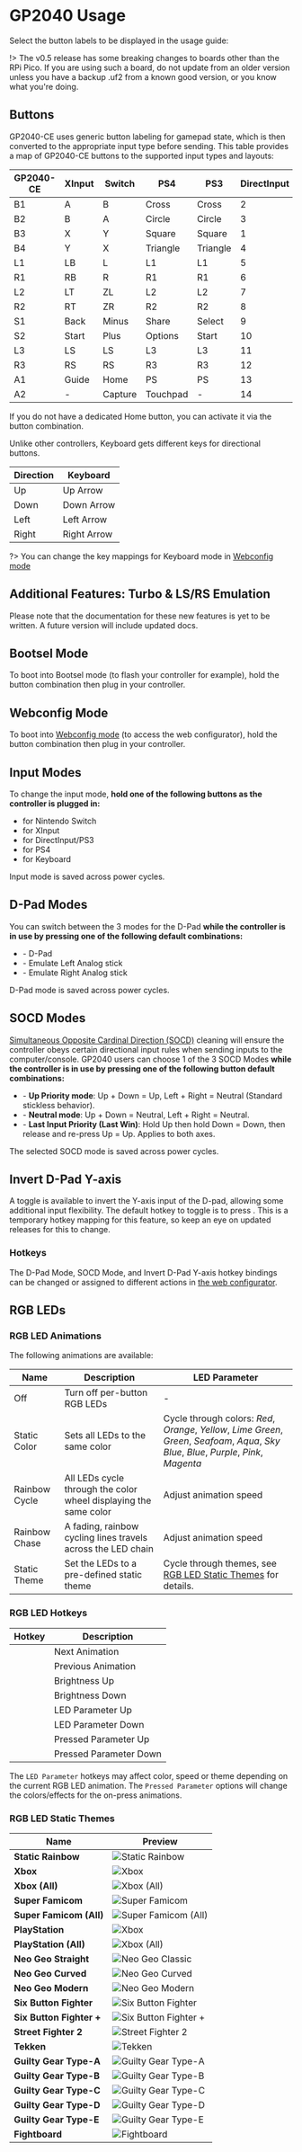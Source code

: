 # GP2040 Usage

Select the button labels to be displayed in the usage guide: <label-selector></label-selector>

!> The v0.5 release has some breaking changes to boards other than the RPi Pico. If you are using such a board, do not update from an older version unless you have a backup .uf2 from a known good version, or you know what you're doing.

## Buttons

GP2040-CE uses generic button labeling for gamepad state, which is then converted to the appropriate input type before sending. This table provides a map of GP2040-CE buttons to the supported input types and layouts:

| GP2040-CE  | XInput | Switch  | PS4          | PS3          | DirectInput  | Arcade |
| ---------- | ------ | ------- | ------------ | ------------ | ------------ | ------ |
| B1         | A      | B       | Cross        | Cross        | 2            | K1     |
| B2         | B      | A       | Circle       | Circle       | 3            | K2     |
| B3         | X      | Y       | Square       | Square       | 1            | P1     |
| B4         | Y      | X       | Triangle     | Triangle     | 4            | P2     |
| L1         | LB     | L       | L1           | L1           | 5            | P4     |
| R1         | RB     | R       | R1           | R1           | 6            | P3     |
| L2         | LT     | ZL      | L2           | L2           | 7            | K4     |
| R2         | RT     | ZR      | R2           | R2           | 8            | K3     |
| S1         | Back   | Minus   | Share        | Select       | 9            | Coin   |
| S2         | Start  | Plus    | Options      | Start        | 10           | Start  |
| L3         | LS     | LS      | L3           | L3           | 11           | LS     |
| R3         | RS     | RS      | R3           | R3           | 12           | RS     |
| A1         | Guide  | Home    | PS           | PS           | 13           | Home   |
| A2         | -      | Capture | Touchpad     | -            | 14           | -      |

If you do not have a dedicated Home button, you can activate it via the <hotkey v-bind:buttons='["S1", "S2", "Up"]'></hotkey> button combination.

Unlike other controllers, Keyboard gets different keys for directional buttons.

| Direction | Keyboard   |
| --------- | ---------- |
| Up        | Up Arrow   |
| Down      | Down Arrow |
| Left      | Left Arrow |
| Right     | Right Arrow|

?> You can change the key mappings for Keyboard mode in [Webconfig mode](web-configurator.md)

## Additional Features: Turbo & LS/RS Emulation

Please note that the documentation for these new features is yet to be written. A future version will include updated docs.

## Bootsel Mode

To boot into Bootsel mode (to flash your controller for example), hold the <hotkey v-bind:buttons='["S1", "S2", "Up"]'></hotkey> button combination then plug in your controller.

## Webconfig Mode

To boot into [Webconfig mode](web-configurator.md) (to access the web configurator), hold the <hotkey v-bind:buttons='["S2"]'></hotkey> button combination then plug in your controller.

## Input Modes

To change the input mode, **hold one of the following buttons as the controller is plugged in:**

* <hotkey v-bind:buttons='["B1"]'></hotkey> for Nintendo Switch
* <hotkey v-bind:buttons='["B2"]'></hotkey> for XInput
* <hotkey v-bind:buttons='["B3"]'></hotkey> for DirectInput/PS3
* <hotkey v-bind:buttons='["B4"]'></hotkey> for PS4
* <hotkey v-bind:buttons='["R2"]'></hotkey> for Keyboard

Input mode is saved across power cycles.

## D-Pad Modes

You can switch between the 3 modes for the D-Pad **while the controller is in use by pressing one of the following default combinations:**

* <hotkey v-bind:buttons='["S1", "S2", "Down"]'></hotkey> - D-Pad
* <hotkey v-bind:buttons='["S1", "S2", "Left"]'></hotkey> - Emulate Left Analog stick
* <hotkey v-bind:buttons='["S1", "S2", "Right"]'></hotkey> - Emulate Right Analog stick

D-Pad mode is saved across power cycles.

## SOCD Modes

[Simultaneous Opposite Cardinal Direction (SOCD)](https://glossary.infil.net/?t=SOC) cleaning will ensure the controller obeys certain directional input rules when sending inputs to the computer/console. GP2040 users can choose 1 of the 3 SOCD Modes **while the controller is in use by pressing one of the following button default combinations:**

* <hotkey v-bind:buttons='["S2", "A1", "Up"]'></hotkey> - **Up Priority mode**: Up + Down = Up, Left + Right = Neutral (Standard stickless behavior).
* <hotkey v-bind:buttons='["S2", "A1", "Down"]'></hotkey> - **Neutral mode**: Up + Down = Neutral, Left + Right = Neutral.
* <hotkey v-bind:buttons='["S2", "A1", "Left"]'></hotkey> - **Last Input Priority (Last Win)**: Hold Up then hold Down = Down, then release and re-press Up = Up. Applies to both axes.

The selected SOCD mode is saved across power cycles.

## Invert D-Pad Y-axis

A toggle is available to invert the Y-axis input of the D-pad, allowing some additional input flexibility. The default hotkey to toggle is to press <hotkey v-bind:buttons='["S2", "A1", "Right"]'></hotkey>. This is a temporary hotkey mapping for this feature, so keep an eye on updated releases for this to change.

### Hotkeys

The D-Pad Mode, SOCD Mode, and Invert D-Pad Y-axis hotkey bindings can be changed or assigned to different
actions in [the web configurator](web-configurator.md#hotkeys).

## RGB LEDs

### RGB LED Animations

The following animations are available:

| Name | Description | LED Parameter |
| - | - | - |
| Off | Turn off per-button RGB LEDs | - |
| Static Color | Sets all LEDs to the same color | Cycle through colors: *Red*, *Orange*, *Yellow*, *Lime Green*, *Green*, *Seafoam*, *Aqua*, *Sky Blue*, *Blue*, *Purple*, *Pink*, *Magenta* |
| Rainbow Cycle | All LEDs cycle through the color wheel displaying the same color | Adjust animation speed |
| Rainbow Chase | A fading, rainbow cycling lines travels across the LED chain | Adjust animation speed |
| Static Theme | Set the LEDs to a pre-defined static theme | Cycle through themes, see [RGB LED Static Themes](#rgb-led-static-themes) for details. |

### RGB LED Hotkeys

| Hotkey | Description |
| - | - |
| <hotkey v-bind:buttons='["S1", "S2", "B3"]'></hotkey> | Next Animation |
| <hotkey v-bind:buttons='["S1", "S2", "B1"]'></hotkey> | Previous Animation |
| <hotkey v-bind:buttons='["S1", "S2", "B4"]'></hotkey> | Brightness Up |
| <hotkey v-bind:buttons='["S1", "S2", "B2"]'></hotkey> | Brightness Down |
| <hotkey v-bind:buttons='["S1", "S2", "R1"]'></hotkey> | LED Parameter Up |
| <hotkey v-bind:buttons='["S1", "S2", "R2"]'></hotkey> | LED Parameter Down |
| <hotkey v-bind:buttons='["S1", "S2", "L1"]'></hotkey> | Pressed Parameter Up |
| <hotkey v-bind:buttons='["S1", "S2", "L2"]'></hotkey> | Pressed Parameter Down |

The `LED Parameter` hotkeys may affect color, speed or theme depending on the current RGB LED animation. The `Pressed Parameter` options will change the colors/effects for the on-press animations.

### RGB LED Static Themes

| Name | Preview |
| - | - |
| **Static Rainbow** | ![Static Rainbow](./assets/images/led-themes/static-rainbow.png) |
| **Xbox** | ![Xbox](./assets/images/led-themes/xbox.png) |
| **Xbox (All)** | ![Xbox (All)](./assets/images/led-themes/xbox-all.png) |
| **Super Famicom** | ![Super Famicom](./assets/images/led-themes/super-famicom.png) |
| **Super Famicom (All)** | ![Super Famicom (All)](./assets/images/led-themes/super-famicom-all.png) |
| **PlayStation** | ![Xbox](./assets/images/led-themes/playstation.png) |
| **PlayStation (All)** | ![Xbox (All)](./assets/images/led-themes/playstation-all.png) |
| **Neo Geo Straight** | ![Neo Geo Classic](./assets/images/led-themes/neogeo-straight.png) |
| **Neo Geo Curved** | ![Neo Geo Curved](./assets/images/led-themes/neogeo-curved.png) |
| **Neo Geo Modern** | ![Neo Geo Modern](./assets/images/led-themes/neogeo-modern.png) |
| **Six Button Fighter** | ![Six Button Fighter](./assets/images/led-themes/six-button-fighter.png) |
| **Six Button Fighter +** | ![Six Button Fighter +](./assets/images/led-themes/six-button-fighter-plus.png) |
| **Street Fighter 2** | ![Street Fighter 2](./assets/images/led-themes/street-fighter-2.png) |
| **Tekken** | ![Tekken](./assets/images/led-themes/tekken.png) |
| **Guilty Gear Type-A** | ![Guilty Gear Type-A](./assets/images/led-themes/guilty-gear-type-a.png) |
| **Guilty Gear Type-B** | ![Guilty Gear Type-B](./assets/images/led-themes/guilty-gear-type-b.png) |
| **Guilty Gear Type-C** | ![Guilty Gear Type-C](./assets/images/led-themes/guilty-gear-type-c.png) |
| **Guilty Gear Type-D** | ![Guilty Gear Type-D](./assets/images/led-themes/guilty-gear-type-d.png) |
| **Guilty Gear Type-E** | ![Guilty Gear Type-E](./assets/images/led-themes/guilty-gear-type-e.png) |
| **Fightboard** | ![Fightboard](./assets/images/led-themes/fightboard.png) |
